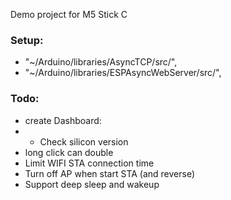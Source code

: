 Demo project for M5 Stick C

### Setup:
- "~/Arduino/libraries/AsyncTCP/src/",
- "~/Arduino/libraries/ESPAsyncWebServer/src/",


### Todo:
* create Dashboard:
* * Check silicon version
* long click can double
* Limit WIFI STA connection time
* Turn off AP when start STA (and reverse)
* Support deep sleep and wakeup

  